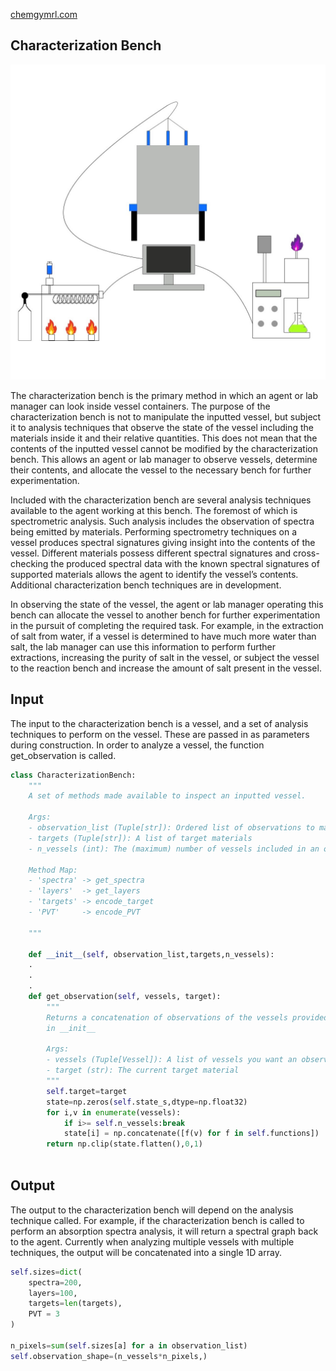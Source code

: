 [chemgymrl.com](https://chemgymrl.com/)

## Characterization Bench

<span style="display:block;text-align:center">![Characterization](tutorial_figures/characterization.png)

The characterization bench is the primary method in which an agent or lab manager can look inside vessel containers. The purpose of the characterization bench is not to manipulate the inputted vessel, but subject it to analysis techniques that observe the state of the vessel including the materials inside it and their relative quantities. This does not mean that the contents of the inputted vessel cannot be modified by the characterization bench. This allows an agent or lab manager to observe vessels, determine their contents, and allocate the vessel to the necessary bench for further experimentation.
 

Included with the characterization bench are several analysis techniques available to the agent working at this bench. The foremost of which is spectrometric analysis. Such analysis includes the observation of spectra being emitted by materials. Performing spectrometry techniques on a vessel produces spectral signatures giving insight into the contents of the vessel. Different materials possess different spectral signatures and cross-checking the produced spectral data with the known spectral signatures of supported materials allows the agent to identify the vessel’s contents. Additional characterization bench techniques are in development.
 

In observing the state of the vessel, the agent or lab manager operating this bench can allocate the vessel to another bench for further experimentation in the pursuit of completing the required task. For example, in the extraction of salt from water, if a vessel is determined to have much more water than salt, the lab manager can use this information to perform further extractions, increasing the purity of salt in the vessel, or subject the vessel to the reaction bench and increase the amount of salt present in the vessel.

## Input

The input to the characterization bench is a vessel, and a set of analysis techniques to perform on the vessel. These are 
passed in as parameters during construction. In order to analyze a vessel, the function get_observation is called.

```python
class CharacterizationBench:
    """
    A set of methods made available to inspect an inputted vessel.

    Args:
    - observation_list (Tuple[str]): Ordered list of observations to make (see Method Map)
    - targets (Tuple[str]): A list of target materials
    - n_vessels (int): The (maximum) number of vessels included in an observation

    Method Map:
    - 'spectra' -> get_spectra
    - 'layers'  -> get_layers
    - 'targets' -> encode_target
    - 'PVT'     -> encode_PVT

    """

    def __init__(self, observation_list,targets,n_vessels):
    .
    .
    .
    def get_observation(self, vessels, target):
        """
        Returns a concatenation of observations of the vessels provided, using the list of observations provided
        in __init__

        Args:
        - vessels (Tuple[Vessel]): A list of vessels you want an observtation of.
        - target (str): The current target material
        """
        self.target=target
        state=np.zeros(self.state_s,dtype=np.float32)
        for i,v in enumerate(vessels):
            if i>= self.n_vessels:break
            state[i] = np.concatenate([f(v) for f in self.functions])
        return np.clip(state.flatten(),0,1)



```

## Output

The output to the characterization bench will depend on the analysis technique called. For example, if the 
characterization bench is called to perform an absorption spectra analysis, it will return a spectral graph back to the 
agent. Currently when analyzing multiple vessels with multiple techniques, the output will be concatenated into a single 1D array.

```python
self.sizes=dict(
    spectra=200,
    layers=100,
    targets=len(targets),
    PVT = 3
)

n_pixels=sum(self.sizes[a] for a in observation_list)
self.observation_shape=(n_vessels*n_pixels,)

```
